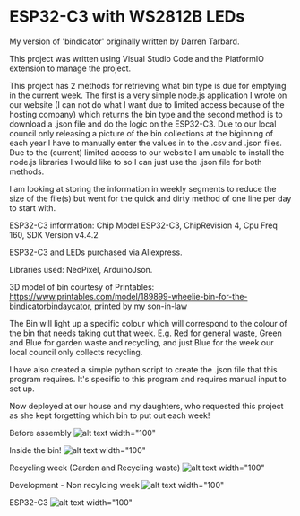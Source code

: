 # ESP32-C3 with WS2812B LEDs

My version of 'bindicator' originally written by Darren Tarbard. 

This project was written using Visual Studio Code and the PlatformIO extension to manage the project.

This project has 2 methods for retrieving what bin type is due for emptying in the current week. The first is a very simple node.js application I wrote on our website (I can not do what I want due to limited access because of the hosting company) which returns the bin type and the second method is to download a .json file and do the logic on the ESP32-C3.  Due to our local council only releasing a picture of the bin collections at the biginning of each year I have to manually enter the values in to the .csv and .json files.  Due to the (current) limited access to our website I am unable to install the node.js libraries I would like to so I can just use the .json file for both methods.

I am looking at storing the information in weekly segments to reduce the size of the file(s) but went for the quick and dirty method of one line per day to start with.

ESP32-C3 information: Chip Model ESP32-C3, ChipRevision 4, Cpu Freq 160, SDK Version v4.4.2

ESP32-C3 and LEDs purchased via Aliexpress.

Libraries used: NeoPixel, ArduinoJson.

3D model of bin courtesy of Printables: https://www.printables.com/model/189899-wheelie-bin-for-the-bindicatorbindaycator, printed by my son-in-law

The Bin will light up a specific colour which will correspond to the colour of the bin that needs taking out that week. E.g. Red for general waste, Green and Blue for garden waste and recycling, and just Blue for the week our local council only collects recycling.

I have also created a simple python script to create the .json file that this program requires.  It's specific to this program and requires manual input to set up.

Now deployed at our house and my daughters, who requested this project as she kept forgetting which bin to put out each week!

Before assembly
![alt text width="100"](/pictures/assembly.jpg)

Inside the bin!
![alt text width="100"](/pictures/inside.jpg)

Recycling week (Garden and Recycling waste)
![alt text width="100"](/pictures/recyclingweek.jpg)

Development - Non recylcing week
![alt text width="100"](/pictures/dev.jpg)

ESP32-C3
![alt text width="100"](/pictures/c3.jpg)

